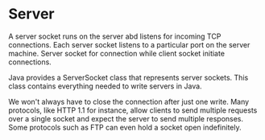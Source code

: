 # Server

A server socket runs on the server abd listens for incoming
TCP connections. Each server socket listens to a particular 
port on the server machine. Server socket for connection while
client socket initiate connections. 

Java provides a ServerSocket class that represents server sockets. 
This class contains everything needed to write servers in Java. 

We won't always have to close the connection after just one write. 
Many protocols, like HTTP 1.1 for instance, allow clients to send
multiple requests over a single socket and expect the server to send 
multiple responses. 
Some protocols such as FTP can even hold a socket open indefinitely. 
